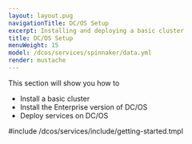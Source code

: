 ```yaml
---
layout: layout.pug
navigationTitle: DC/OS Setup
excerpt: Installing and deploying a basic cluster
title: DC/OS Setup
menuWeight: 15
model: /dcos/services/spinnaker/data.yml
render: mustache
---
```

This section will show you how to 
- Install a basic cluster
- Install the Enterprise version of DC/OS
- Deploy services on DC/OS

#include /dcos/services/include/getting-started.tmpl
